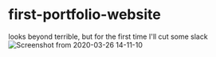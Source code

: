 # first-portfolio-website
looks beyond terrible, but for the first time I'll cut some slack
![Screenshot from 2020-03-26 14-11-10](https://user-images.githubusercontent.com/60220093/77635449-089ed700-6f6c-11ea-8508-78fb431a9121.png)
